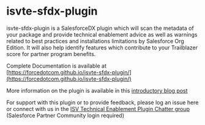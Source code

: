 isvte-sfdx-plugin
==============

isvte-sfdx-plugin is a SalesforceDX plugin which will scan the metadata of your package and provide technical enablement advice as well as warnings related to best practices and installations limitations by Salesforce Org Edition. It will also help identify features which contribute to your Trailblazer score for partner program benefits.

Complete Documentation is available at [https://forcedotcom.github.io/isvte-sfdx-plugin/](https://forcedotcom.github.io/isvte-sfdx-plugin/)

More information on the plugin is available in this [introductory blog post](https://medium.com/inside-the-salesforce-ecosystem/build-better-apps-for-your-customers-with-this-new-dx-plug-in-4877fa0fc305)


For support with this plugin or to provide feedback, please log an issue here or connect with us in the [ISV Technical Enablement Plugin
 Chatter group](https://partners.salesforce.com/0F93A0000004mWj) (Salesforce Partner Community login required) 
